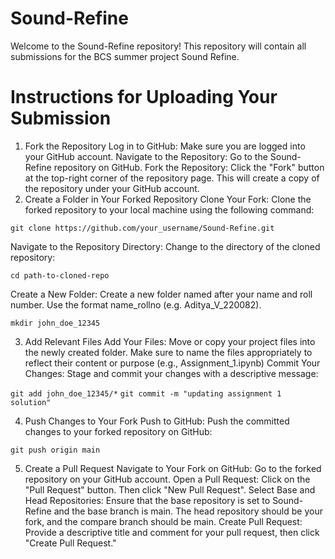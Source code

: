 # Sound-Refine
Welcome to the Sound-Refine repository! This repository will contain all submissions for the BCS summer project Sound Refine.

# Instructions for Uploading Your Submission

1. Fork the Repository
Log in to GitHub: Make sure you are logged into your GitHub account.
Navigate to the Repository: Go to the Sound-Refine repository on GitHub.
Fork the Repository: Click the "Fork" button at the top-right corner of the repository page. This will create a copy of the repository under your GitHub account.
2. Create a Folder in Your Forked Repository
Clone Your Fork: Clone the forked repository to your local machine using the following command:

```git clone https://github.com/your_username/Sound-Refine.git```

Navigate to the Repository Directory: Change to the directory of the cloned repository:

```cd path-to-cloned-repo```

Create a New Folder: Create a new folder named after your name and roll number. Use the format name_rollno (e.g. Aditya_V_220082).

```mkdir john_doe_12345```

3. Add Relevant Files
Add Your Files: Move or copy your project files into the newly created folder. Make sure to name the files appropriately to reflect their content or purpose (e.g., Assignment_1.ipynb)
Commit Your Changes: Stage and commit your changes with a descriptive message:

```git add john_doe_12345/*```
```git commit -m "updating assignment 1 solution"```

4. Push Changes to Your Fork
Push to GitHub: Push the committed changes to your forked repository on GitHub:

```git push origin main```

5. Create a Pull Request
Navigate to Your Fork on GitHub: Go to the forked repository on your GitHub account.
Open a Pull Request: Click on the "Pull Request" button. Then click "New Pull Request".
Select Base and Head Repositories: Ensure that the base repository is set to Sound-Refine and the base branch is main. The head repository should be your fork, and the compare branch should be main.
Create Pull Request: Provide a descriptive title and comment for your pull request, then click "Create Pull Request."


